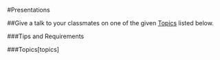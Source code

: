 #Presentations

##Give a talk to your classmates on one of the given [Topics](#Topics) listed below. 

###Tips and Requirements



###Topics[topics]

